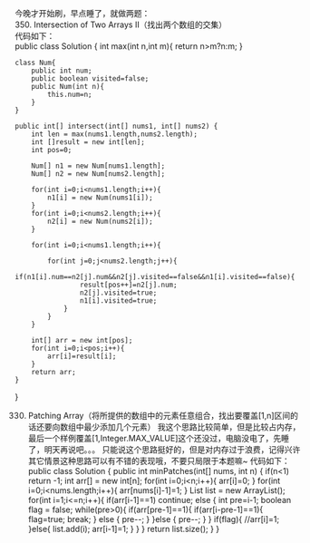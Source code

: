 今晚才开始刷，早点睡了，就做两题：<br/>
350. Intersection of Two Arrays II（找出两个数组的交集）<br/>
代码如下：<br/>
public class Solution {
    int max(int n,int m){
        return n>m?n:m;
    }
    
    class Num{
        public int num;
        public boolean visited=false;
        public Num(int n){
            this.num=n;
        }
    }
    
    public int[] intersect(int[] nums1, int[] nums2) {
        int len = max(nums1.length,nums2.length);
        int []result = new int[len];
        int pos=0;
        
        Num[] n1 = new Num[nums1.length];
        Num[] n2 = new Num[nums2.length];
        
        for(int i=0;i<nums1.length;i++){
            n1[i] = new Num(nums1[i]);
        }
        for(int i=0;i<nums2.length;i++){
            n2[i] = new Num(nums2[i]);
        }
        
        for(int i=0;i<nums1.length;i++){
            
            for(int j=0;j<nums2.length;j++){
                if(n1[i].num==n2[j].num&&n2[j].visited==false&&n1[i].visited==false){
                    result[pos++]=n2[j].num;
                    n2[j].visited=true;
                    n1[i].visited=true;
                }
            }
        }
        
        int[] arr = new int[pos];
        for(int i=0;i<pos;i++){
            arr[i]=result[i];
        }
        return arr;
    }
}

330. Patching Array（将所提供的数组中的元素任意组合，找出要覆盖[1,n]区间的话还要向数组中最少添加几个元素）
我这个思路比较简单，但是比较占内存，最后一个样例覆盖[1,Integer.MAX_VALUE]这个还没过，电脑没电了，先睡了，明天再说吧。。。
只能说这个思路挺好的，但是对内存过于浪费，记得兴许其它情景这种思路可以有不错的表现哦，不要只局限于本题嘛~
代码如下：
public class Solution {
    public int minPatches(int[] nums, int n) {
        if(n<1)
            return -1;
        int arr[] = new int[n];
        for(int i=0;i<n;i++){
            arr[i]=0;
        }
        for(int i=0;i<nums.length;i++){
            arr[nums[i]-1]=1;
        }
        List<Integer> list = new ArrayList<Integer>();
        for(int i=1;i<=n;i++){
            if(arr[i-1]==1)
                continue;
            else {
                int pre=i-1;
                boolean flag = false;
                while(pre>0){
                    if(arr[pre-1]==1){
                        if(arr[i-pre-1]==1){
                            flag=true;
                            break;
                        }
                        else {
                            pre--;
                        }
                    }else {
                        pre--;
                    }
                }
                if(flag){
                    //arr[i]=1;
                }else{
                    list.add(i);
                    arr[i-1]=1;
                }
            }
        }
        return list.size();
    }
}
